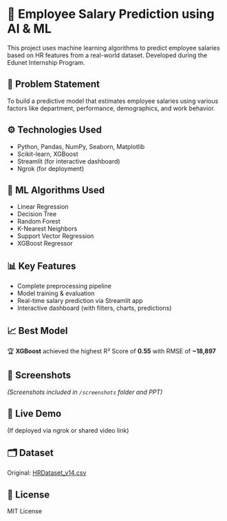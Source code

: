 # 💼 Employee Salary Prediction using AI & ML

This project uses machine learning algorithms to predict employee salaries based on HR features from a real-world dataset. Developed during the Edunet Internship Program.

## 📌 Problem Statement
To build a predictive model that estimates employee salaries using various factors like department, performance, demographics, and work behavior.

## ⚙️ Technologies Used
- Python, Pandas, NumPy, Seaborn, Matplotlib
- Scikit-learn, XGBoost
- Streamlit (for interactive dashboard)
- Ngrok (for deployment)

## 🧠 ML Algorithms Used
- Linear Regression
- Decision Tree
- Random Forest
- K-Nearest Neighbors
- Support Vector Regression
- XGBoost Regressor

## 📊 Key Features
- Complete preprocessing pipeline
- Model training & evaluation
- Real-time salary prediction via Streamlit app
- Interactive dashboard (with filters, charts, predictions)

## 📈 Best Model
🏆 **XGBoost** achieved the highest R² Score of **0.55** with RMSE of **~18,897**

## 📸 Screenshots
*(Screenshots included in `/screenshots` folder and PPT)*

## 🔗 Live Demo
(If deployed via ngrok or shared video link)

## 🗂️ Dataset
Original: [HRDataset_v14.csv](https://www.kaggle.com/datasets/rhuebner/human-resources-data-set)

## 📎 License
MIT License
